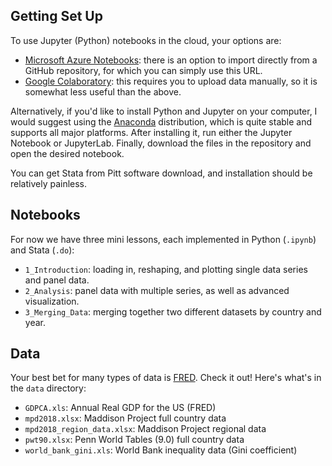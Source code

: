 ## Getting Set Up

To use Jupyter (Python) notebooks in the cloud, your options are:
- [Microsoft Azure Notebooks](https://notebooks.azure.com/): there is an option to import directly from a GitHub repository, for which you can simply use this URL.
- [Google Colaboratory](https://colab.research.google.com/): this requires you to upload data manually, so it is somewhat less useful than the above.

Alternatively, if you'd like to install Python and Jupyter on your computer, I would suggest using the [Anaconda](https://www.anaconda.com/) distribution, which is quite stable and supports all major platforms. After installing it, run either the Jupyter Notebook or JupyterLab. Finally, download the files in the repository and open the desired notebook.

You can get Stata from Pitt software download, and installation should be relatively painless.

## Notebooks

For now we have three mini lessons, each implemented in Python (`.ipynb`) and Stata (`.do`):
- `1_Introduction`: loading in, reshaping, and plotting single data series and panel data.
- `2_Analysis`: panel data with multiple series, as well as advanced visualization.
- `3_Merging_Data`: merging together two different datasets by country and year.

## Data

Your best bet for many types of data is [FRED](https://fred.stlouisfed.org/). Check it out! Here's what's in the `data` directory:
- `GDPCA.xls`: Annual Real GDP for the US (FRED)
- `mpd2018.xlsx`: Maddison Project full country data
- `mpd2018_region_data.xlsx`: Maddison Project regional data
- `pwt90.xlsx`: Penn World Tables (9.0) full country data
- `world_bank_gini.xls`: World Bank inequality data (Gini coefficient)
